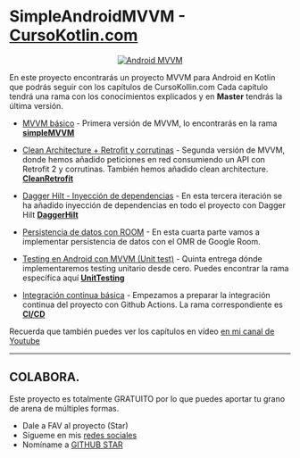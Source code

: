 # SimpleAndroidMVVM - [CursoKotlin.com](https://cursokotlin.com)

<p align="center">
<a href="https://www.youtube.com/watch?v=hhhSMXi0R3E"><img src="https://cursokotlin.com/wp-content/uploads/2022/02/thumbnailMVVM.jpeg" alt="Android MVVM"></a>
</p>

En este proyecto encontrarás un proyecto MVVM para Android en Kotlin que podrás seguir con los capítulos de CursoKollin.com
Cada capítulo tendrá una rama con los conocimientos explicados y en **Master** tendrás la última versión.

- [MVVM básico](https://cursokotlin.com/mvvm-en-android-con-kotlin-livedata-y-view-binding-android-architecture-components) - Primera versión de MVVM, lo encontrarás en la rama [**simpleMVVM**](https://github.com/ArisGuimera/SimpleAndroidMVVM/tree/simpleMVVM)

- [Clean Architecture + Retrofit y corrutinas](https://cursokotlin.com/mvvm-en-android-con-kotlin-implementando-retrofit-corrutinas-y-clean-architecture/) - Segunda versión de MVVM, donde hemos añadido peticiones en red consumiendo un API con Retrofit 2 y corrutinas. También hemos añadido clean architecture. [**CleanRetrofit**](https://github.com/ArisGuimera/SimpleAndroidMVVM/tree/CleanRetrofit)

- [Dagger Hilt - Inyección de dependencias](https://cursokotlin.com/dagger-hilt-inyeccion-de-dependencias-mvvm/) - En esta tercera iteración se ha añadido inyección de dependencias en todo el proyecto con Dagger Hilt [**DaggerHilt**](https://github.com/ArisGuimera/SimpleAndroidMVVM/tree/DaggerHilt)

- [Persistencia de datos con ROOM](https://github.com/ArisGuimera/SimpleAndroidMVVM/tree/Room) - En esta cuarta parte vamos a implementar persistencia de datos con el OMR de Google Room.

- [Testing en Android con MVVM (Unit test)](https://cursokotlin.com/testing-en-android---test-unitarios/) - Quinta entrega dónde implementaremos testing unitario desde cero. Puedes encontrar la rama específica aquí [**UnitTesting**](https://github.com/ArisGuimera/SimpleAndroidMVVM/tree/UnitTests)

- [Integración continua básica](https://youtu.be/Zfaev5IOBmI) - Empezamos a preparar la integración continua del proyecto con Github Actions. La rama correspondiente es [**CI/CD**](https://github.com/ArisGuimera/SimpleAndroidMVVM/tree/ci/cd)

Recuerda que también puedes ver los capítulos en vídeo [en mi canal de Youtube](https://youtube.com/c/aristidevs)

---

## COLABORA.

Este proyecto es totalmente GRATUITO por lo que puedes aportar tu grano de arena de múltiples formas.

- Dale a FAV al proyecto (Star)
- Sígueme en mis [redes sociales](https://aristi.dev)
- Nomíname a [GITHUB STAR](https://stars.github.com/nominate/)
